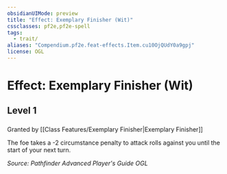 ```yaml
---
obsidianUIMode: preview
title: "Effect: Exemplary Finisher (Wit)"
cssclasses: pf2e,pf2e-spell
tags:
  - trait/
aliases: "Compendium.pf2e.feat-effects.Item.cu10OjQUdY0a9gpj"
license: OGL
---
```

# Effect: Exemplary Finisher (Wit)
## Level 1
### 






Granted by [[Class Features/Exemplary Finisher|Exemplary Finisher]]

The foe takes a -2 circumstance penalty to attack rolls against you until the start of your next turn.

*Source: Pathfinder Advanced Player's Guide*
*OGL*